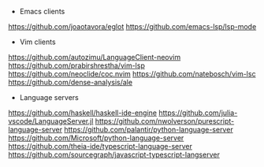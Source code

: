 * Emacs clients

https://github.com/joaotavora/eglot
https://github.com/emacs-lsp/lsp-mode

* Vim clients

https://github.com/autozimu/LanguageClient-neovim
https://github.com/prabirshrestha/vim-lsp
https://github.com/neoclide/coc.nvim
https://github.com/natebosch/vim-lsc
https://github.com/dense-analysis/ale

* Language servers

https://github.com/haskell/haskell-ide-engine
https://github.com/julia-vscode/LanguageServer.jl
https://github.com/nwolverson/purescript-language-server
https://github.com/palantir/python-language-server
https://github.com/Microsoft/python-language-server
https://github.com/theia-ide/typescript-language-server
https://github.com/sourcegraph/javascript-typescript-langserver
